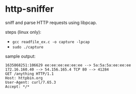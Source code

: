 # http-sniffer
sniff and parse HTTP requests using libpcap.

steps (linux only):
- `gcc readfile_ex.c -o capture -lpcap`
- `sudo ./capture`

sample output:
```
1635868251:106629 ee:ee:ee:ee:ee:ee --> 5a:5a:5a:ee:ee:ee 172.16.160.40 --> 54.156.165.4 TCP 80 --> 41284
GET /anything HTTP/1.1
Host: httpbin.org
User-Agent: curl/7.65.3
Accept: */*
```
